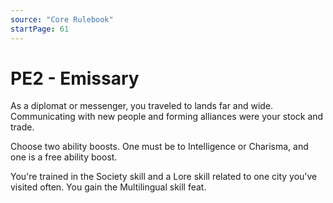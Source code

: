 ```yaml
---
source: "Core Rulebook"
startPage: 61
---
```

# PE2 - Emissary
As a diplomat or messenger, you traveled to lands far and wide. Communicating with new people and forming alliances were your stock and trade.

Choose two ability boosts. One must be to Intelligence or Charisma, and one is a free ability boost.

You're trained in the Society skill and a Lore skill related to one city you've visited often. You gain the Multilingual skill feat.